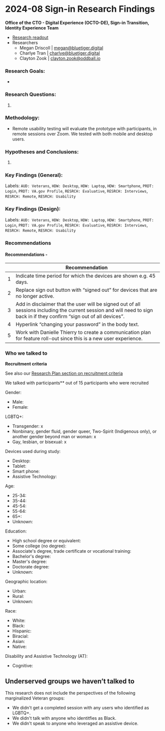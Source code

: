 # 2024-08 Sign-in Research Findings

**Office of the CTO - Digital Experience (OCTO-DE), Sign-in Transition, Identity Experience Team**

- [Research readout]()
- Researchers
  - Megan Driscoll | megan@bluetiger.digital
  - Charlye Tran | charlye@bluetiger.digital
  - Clayton Zook | clayton.zook@oddball.io
 
    
### Research Goals:

-   
    

### Research Questions:

1. 
    
### Methodology:
-  Remote usability testing will evaluate the prototype with participants, in remote sessions over Zoom. We tested with both mobile and desktop users.

### Hypotheses and Conclusions:

1. 

### Key Findings (General):
Labels: `AUD: Veterans`, `HDW: Desktop`, `HDW: Laptop`, `HDW: Smartphone`, `PRDT: Login`, `PRDT: VA.gov Profile`,  `RESRCH: Evaluative`, `RESRCH: Interviews`, `RESRCH: Remote`, `RESRCH: Usability`


### Key Findings (Design):
Labels: `AUD: Veterans`, `HDW: Desktop`, `HDW: Laptop`, `HDW: Smartphone`, `PRDT: Login`, `PRDT: VA.gov Profile`, `RESRCH: Evaluative`, `RESRCH: Interviews`, `RESRCH: Remote`, `RESRCH: Usability`


### Recommendations

#### Recommendations - 

|   | Recommendation  |
|---|---|
| 1 | Indicate time period for which the devices are shown e.g. 45 days.  |
| 2 | Replace sign out button with “signed out” for devices that are no longer active.  |
| 3 | Add in disclaimer that the user will be signed out of all sessions including the current session and will need to sign back in if they confirm “sign out of all devices”.  |
| 4 | Hyperlink “changing your password” in the body text.  |
| 5 | Work with Danielle Thierry  to create a communication plan for feature roll-out since this is a new user experience.  |


### Who we talked to 

**Recruitment criteria**

See also our [Research Plan section on recruitment criteria]() 


We talked with  participants** out of 15 participants who were recruited

Gender:
* Male: 
* Female:  

LGBTQ+:
* Transgender:  x
* Nonbinary, gender fluid, gender queer, Two-Spirit (Indigenous only), or another gender beyond man or woman: x
* Gay, lesbian, or bisexual: x


Devices used during study: 
* Desktop: 
* Tablet: 
* Smart phone: 
* Assistive Technology: 


Age:
* 25-34: 
* 35-44: 
* 45-54: 
* 55-64: 
* 65+: 
* Unknown: 


Education:
* High school degree or equivalent: 
* Some college (no degree): 
* Associate's degree, trade certificate or vocational training: 
* Bachelor's degree: 
* Master's degree: 
* Doctorate degree: 
* Unknown: 

Geographic location:
* Urban: 
* Rural: 
* Unknown: 

Race:
* White: 
* Black: 
* Hispanic: 
* Biracial: 
* Asian: 
* Native: 


Disability and Assistive Technology (AT):
* Cognitive: 

## Underserved groups we haven’t talked to 

This research does not include the perspectives of the following marginalized Veteran groups:

* We didn't get a completed session with any users who identified as LGBTQ+.
* We didn't talk with anyone who identitfies as Black.
* We didn't speak to anyone who leveraged an assistive device.
